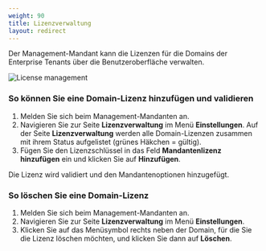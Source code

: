 ```yaml
---
weight: 90
title: Lizenzverwaltung
layout: redirect
---
```


Der Management-Mandant kann die Lizenzen für die Domains der Enterprise Tenants über die Benutzeroberfläche verwalten.

![License management](/images/benutzerhandbuch/enterprise-tenant/et-license-management.png)

### So können Sie eine Domain-Lizenz hinzufügen und validieren

1. Melden Sie sich beim Management-Mandanten an.
2. Navigieren Sie zur Seite **Lizenzverwaltung** im Menü **Einstellungen**. 
Auf der Seite **Lizenzverwaltung** werden alle Domain-Lizenzen zusammen mit ihrem Status aufgelistet (grünes Häkchen = gültig).
1. Fügen Sie den Lizenzschlüssel in das Feld **Mandantenlizenz hinzufügen** ein und klicken Sie auf **Hinzufügen**.

Die Lizenz wird validiert und den Mandantenoptionen hinzugefügt.

### So löschen Sie eine Domain-Lizenz

1. Melden Sie sich beim Management-Mandanten an.
2. Navigieren Sie zur Seite **Lizenzverwaltung** im Menü **Einstellungen**. 
3. Klicken Sie auf das Menüsymbol rechts neben der Domain, für die Sie die Lizenz löschen möchten, und klicken Sie dann auf **Löschen**. 
